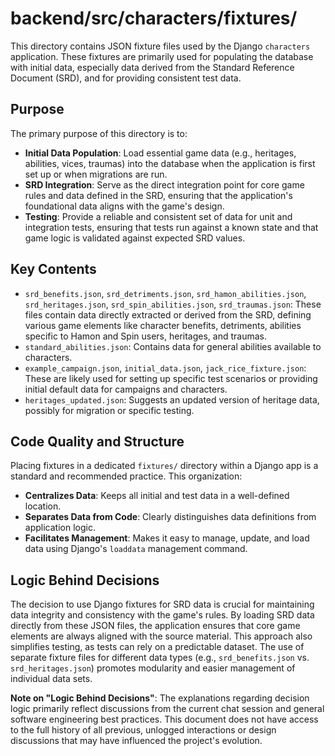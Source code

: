 # backend/src/characters/fixtures/

This directory contains JSON fixture files used by the Django `characters` application. These fixtures are primarily used for populating the database with initial data, especially data derived from the Standard Reference Document (SRD), and for providing consistent test data.

## Purpose

The primary purpose of this directory is to:
*   **Initial Data Population**: Load essential game data (e.g., heritages, abilities, vices, traumas) into the database when the application is first set up or when migrations are run.
*   **SRD Integration**: Serve as the direct integration point for core game rules and data defined in the SRD, ensuring that the application's foundational data aligns with the game's design.
*   **Testing**: Provide a reliable and consistent set of data for unit and integration tests, ensuring that tests run against a known state and that game logic is validated against expected SRD values.

## Key Contents

*   `srd_benefits.json`, `srd_detriments.json`, `srd_hamon_abilities.json`, `srd_heritages.json`, `srd_spin_abilities.json`, `srd_traumas.json`: These files contain data directly extracted or derived from the SRD, defining various game elements like character benefits, detriments, abilities specific to Hamon and Spin users, heritages, and traumas.
*   `standard_abilities.json`: Contains data for general abilities available to characters.
*   `example_campaign.json`, `initial_data.json`, `jack_rice_fixture.json`: These are likely used for setting up specific test scenarios or providing initial default data for campaigns and characters.
*   `heritages_updated.json`: Suggests an updated version of heritage data, possibly for migration or specific testing.

## Code Quality and Structure

Placing fixtures in a dedicated `fixtures/` directory within a Django app is a standard and recommended practice. This organization:
*   **Centralizes Data**: Keeps all initial and test data in a well-defined location.
*   **Separates Data from Code**: Clearly distinguishes data definitions from application logic.
*   **Facilitates Management**: Makes it easy to manage, update, and load data using Django's `loaddata` management command.

## Logic Behind Decisions

The decision to use Django fixtures for SRD data is crucial for maintaining data integrity and consistency with the game's rules. By loading SRD data directly from these JSON files, the application ensures that core game elements are always aligned with the source material. This approach also simplifies testing, as tests can rely on a predictable dataset. The use of separate fixture files for different data types (e.g., `srd_benefits.json` vs. `srd_heritages.json`) promotes modularity and easier management of individual data sets.

**Note on "Logic Behind Decisions"**: The explanations regarding decision logic primarily reflect discussions from the current chat session and general software engineering best practices. This document does not have access to the full history of all previous, unlogged interactions or design discussions that may have influenced the project's evolution.

